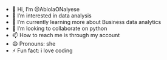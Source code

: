 - 👋 Hi, I’m @AbiolaONaiyese
- 👀 I’m interested in data analysis
- 🌱 I’m currently learning more about Business data analytics
- 💞️ I’m looking to collaborate on python
- 📫 How to reach me is through my account
- 😄 Pronouns: she
- ⚡ Fun fact: i love coding 

<!---
AbiolaONaiyese/AbiolaONaiyese is a ✨ special ✨ repository because its `README.md` (this file) appears on your GitHub profile.
You can click the Preview link to take a look at your changes.
--->
